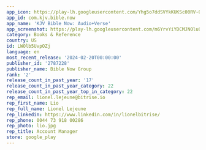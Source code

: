 ```yaml
---
app_icon: https://play-lh.googleusercontent.com/Yhg5o7ddSVYkKUKSc00RV-O7dGXjxG6p-3ehMTk7M0iF_VMsAX63FPgUBoaXmU36Yuo
app_id: com.kjv.bible.now
app_name: 'KJV Bible Now: Audio+Verse'
app_screenshot: https://play-lh.googleusercontent.com/m6YrvYiYDCMJNOluQTWk_lQjlr4lkeGt2KnqgF1wMLsJknz-HO-kRKKceqvdntRJ95jk
category: Books & Reference
country: US
id: LWOlb5UvpOZj
language: en
most_recent_release: '2024-02-20T00:00:00'
publisher_id: '2787228'
publisher_name: Bible Now Group
rank: '2'
release_count_in_past_year: '17'
release_count_in_past_year_category: 22
release_count_in_past_year_top_in_category: 22
rep_email: lionel.lejeune@bitrise.io
rep_first_name: Lio
rep_full_name: Lionel Lejeune
rep_linkedin: https://www.linkedin.com/in/lionelbitrise/
rep_phone: 0044 73 918 00286
rep_photo: lio.jpg
rep_title: Account Manager
store: google_play
---
```

